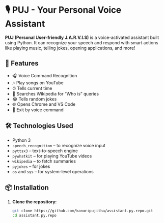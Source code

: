 # 🎙️ PUJ - Your Personal Voice Assistant

**PUJ (Personal User-friendly J.A.R.V.I.S)** is a voice-activated assistant built using Python. It can recognize your speech and respond with smart actions like playing music, telling jokes, opening applications, and more!
## 🚀 Features

- 🎧 Voice Command Recognition
- 🎶 Play songs on YouTube
- ⏰ Tells current time
- 🧠 Searches Wikipedia for “Who is” queries
- 😂 Tells random jokes
- 🌐 Opens Chrome and VS Code
- 🛑 Exit by voice command
## 🛠️ Technologies Used
- Python 3
- `speech_recognition` – to recognize voice input
- `pyttsx3` – text-to-speech engine
- `pywhatkit` – for playing YouTube videos
- `wikipedia` – to fetch summaries
- `pyjokes` – for jokes
- `os` and `sys` – for system-level operations
## 📦 Installation
1. **Clone the repository:**
   ```bash
   git clone https://github.com/kanuripujitha/assistant.py.repo.git
   cd assistant.py.repo
